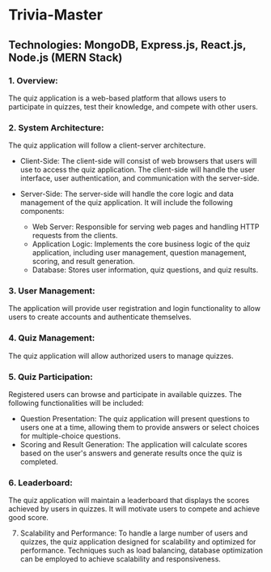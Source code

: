 # Trivia-Master

## Technologies: MongoDB, Express.js, React.js, Node.js (MERN Stack)

### 1. Overview:
The quiz application is a web-based platform that allows users to participate in quizzes, test their knowledge, and compete with other users. 

### 2. System Architecture:
The quiz application will follow a client-server architecture.

- Client-Side: The client-side will consist of web browsers that users will use to access the quiz application. The client-side will handle the user interface, user authentication, and communication with the server-side.

- Server-Side: The server-side will handle the core logic and data management of the quiz application. It will include the following components:
   - Web Server: Responsible for serving web pages and handling HTTP requests from the clients.
   - Application Logic: Implements the core business logic of the quiz application, including user management, question management, scoring, and result generation.
   - Database: Stores user information, quiz questions, and quiz results.

### 3. User Management:
The application will provide user registration and login functionality to allow users to create accounts and authenticate themselves. 
   
### 4. Quiz Management:
The quiz application will allow authorized users to manage quizzes.
   
### 5. Quiz Participation:
Registered users can browse and participate in available quizzes. The following functionalities will be included:
   - Question Presentation: The quiz application will present questions to users one at a time, allowing them to provide answers or select choices for multiple-choice questions.
   - Scoring and Result Generation: The application will calculate scores based on the user's answers and generate results once the quiz is completed.

### 6. Leaderboard:
The quiz application will maintain a leaderboard that displays the scores achieved by users in quizzes. It will motivate users to compete and achieve good score.

7. Scalability and Performance:
To handle a large number of users and quizzes, the quiz application designed for scalability and optimized for performance. Techniques such as load balancing,
database optimization can be employed to achieve scalability and responsiveness.
